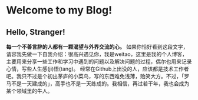 # Welcome to my Blog!
## Hello, Stranger!
**每一个不善言辞的人都有一颗渴望与外界交流的心。**
如果你恰好看到这段文字，请容我先做一下自我介绍：很高兴遇见你，我是weitao，这里是我的个人博客，主要用来分享一些工作和学习中遇到的问题以及解决问题的过程，偶尔也用来记录心情，写些人生感(ji)悟(tang)。
经常在Github上出没的人，应该都是技术工作者吧。我只不过是个初出茅庐的小菜鸟，写的东西难免浅薄，贻笑大方。不过，「罗马不是一天建成的」，高手也不是一天练成的。我相信，再过若干年，我也会成为某个领域里的牛人。

